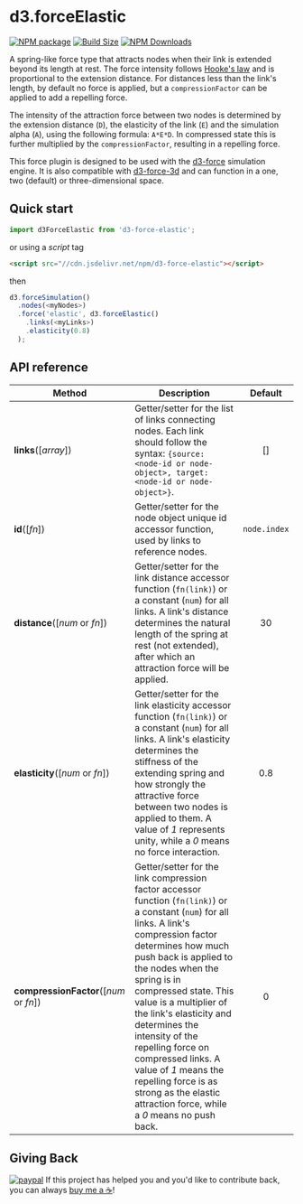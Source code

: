 d3.forceElastic
===============

[![NPM package][npm-img]][npm-url]
[![Build Size][build-size-img]][build-size-url]
[![NPM Downloads][npm-downloads-img]][npm-downloads-url]

A spring-like force type that attracts nodes when their link is extended beyond its length at rest. The force intensity follows [Hooke's law](https://en.wikipedia.org/wiki/Hooke%27s_law) and is proportional to the extension distance. For distances less than the link's length, by default no force is applied, but a `compressionFactor` can be applied to add a repelling force.

The intensity of the attraction force between two nodes is determined by the extension distance (`D`), the elasticity of the link (`E`) and the simulation alpha (`A`), using the following formula: `A*E*D`. In compressed state this is further multiplied by the `compressionFactor`, resulting in a repelling force.

This force plugin is designed to be used with the [d3-force](https://github.com/d3/d3-force) simulation engine. It is also compatible with [d3-force-3d](https://github.com/vasturiano/d3-force-3d) and can function in a one, two (default) or three-dimensional space.

## Quick start

```js
import d3ForceElastic from 'd3-force-elastic';
```
or using a *script* tag
```html
<script src="//cdn.jsdelivr.net/npm/d3-force-elastic"></script>
```
then
```js
d3.forceSimulation()
  .nodes(<myNodes>)
  .force('elastic', d3.forceElastic()
    .links(<myLinks>)
    .elasticity(0.8)   
  );
```

## API reference

| Method                                              | Description                                                                                                                                                                                                                                                                                                                                                                                                                                                                                     |   Default    |
|-----------------------------------------------------|-------------------------------------------------------------------------------------------------------------------------------------------------------------------------------------------------------------------------------------------------------------------------------------------------------------------------------------------------------------------------------------------------------------------------------------------------------------------------------------------------|:------------:|
| <b>links</b>([<i>array</i>])                        | Getter/setter for the list of links connecting nodes. Each link should follow the syntax: `{source: <node-id or node-object>, target: <node-id or node-object>}`.                                                                                                                                                                                                                                                                                                                               |      []      |
| <b>id</b>([<i>fn</i>])                              | Getter/setter for the node object unique id accessor function, used by links to reference nodes.                                                                                                                                                                                                                                                                                                                                                                                                | `node.index` |
| <b>distance</b>([<i>num</i> or <i>fn</i>])          | Getter/setter for the link distance accessor function (`fn(link)`) or a constant (`num`) for all links. A link's distance determines the natural length of the spring at rest (not extended), after which an attraction force will be applied.                                                                                                                                                                                                                                                  |      30      |
| <b>elasticity</b>([<i>num</i> or <i>fn</i>])        | Getter/setter for the link elasticity accessor function (`fn(link)`) or a constant (`num`) for all links. A link's elasticity determines the stiffness of the extending spring and how strongly the attractive force between two nodes is applied to them. A value of *1* represents unity, while a *0* means no force interaction.                                                                                                                                                             |     0.8      |
| <b>compressionFactor</b>([<i>num</i> or <i>fn</i>]) | Getter/setter for the link compression factor accessor function (`fn(link)`) or a constant (`num`) for all links. A link's compression factor determines how much push back is applied to the nodes when the spring is in compressed state. This value is a multiplier of the link's elasticity and determines the intensity of the repelling force on compressed links. A value of *1* means the repelling force is as strong as the elastic attraction force, while a *0* means no push back. |      0       |

## Giving Back

[![paypal](https://www.paypalobjects.com/en_US/i/btn/btn_donate_SM.gif)](https://www.paypal.com/cgi-bin/webscr?cmd=_donations&business=L398E7PKP47E8&currency_code=USD&source=url) If this project has helped you and you'd like to contribute back, you can always [buy me a ☕](https://www.paypal.com/cgi-bin/webscr?cmd=_donations&business=L398E7PKP47E8&currency_code=USD&source=url)!


[npm-img]: https://img.shields.io/npm/v/d3-force-elastic
[npm-url]: https://npmjs.org/package/d3-force-elastic
[build-size-img]: https://img.shields.io/bundlephobia/minzip/d3-force-elastic
[build-size-url]: https://bundlephobia.com/result?p=d3-force-elastic
[npm-downloads-img]: https://img.shields.io/npm/dt/d3-force-elastic
[npm-downloads-url]: https://www.npmtrends.com/d3-force-elastic
